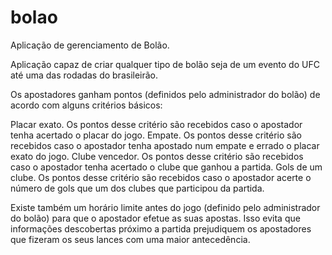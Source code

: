 # bolao
Aplicação de gerenciamento de Bolão.

Aplicação capaz de criar qualquer tipo de bolão seja de um evento do UFC até uma das rodadas do brasileirão.

Os apostadores ganham pontos (definidos pelo administrador do bolão) de acordo com alguns critérios básicos:

Placar exato. Os pontos desse critério são recebidos caso o apostador tenha acertado o placar do jogo.
Empate. Os pontos desse critério são recebidos caso o apostador tenha apostado num empate e errado o placar exato do jogo.
Clube vencedor. Os pontos desse critério são recebidos caso o apostador tenha acertado o clube que ganhou a partida.
Gols de um clube. Os pontos desse critério são recebidos caso o apostador acerte o número de gols que um dos clubes que participou da partida.

Existe também um horário limite antes do jogo (definido pelo administrador do bolão) para que o apostador efetue as suas apostas. Isso evita que informações descobertas próximo a partida prejudiquem os apostadores que fizeram os seus lances com uma maior antecedência.

